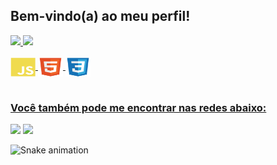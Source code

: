 ## Bem-vindo(a) ao meu perfil!

 <div>
   <a href="https://github.com/devLennyn">
   <img height="180em" src="https://github-readme-stats.vercel.app/api?username=devLennyn&show_icons=true&&include_all_commits=true&count_private=true"/>
   <img height="180em" src="https://github-readme-stats.vercel.app/api/top-langs/?username=devLennyn&layout=compact&langs_count=6"/>

</div>
<div style="display: inline_block"><br>
  <img align="center" alt="Js" height="30" width="40" src="https://raw.githubusercontent.com/devicons/devicon/master/icons/javascript/javascript-plain.svg">
  <img align="center" alt="HTML" height="30" width="40" src="https://raw.githubusercontent.com/devicons/devicon/master/icons/html5/html5-original.svg">
  <img align="center" alt="CSS" height="30" width="40" src="https://raw.githubusercontent.com/devicons/devicon/master/icons/css3/css3-original.svg">
</div>
 
 <br>
 
  ### Você também pode me encontrar nas redes abaixo:
 
<div> 
  <a href="https://www.instagram.com/lennyn__/" target="_blank"><img src="https://img.shields.io/badge/-Instagram-%23E4405F?style=for-the-badge&logo=instagram&logoColor=white" target="_blank"></a>
  <a href="https://www.linkedin.com/in/lennyn" target="_blank"><img src="https://img.shields.io/badge/-LinkedIn-%230077B5?style=for-the-badge&logo=linkedin&logoColor=white" target="_blank"></a> 
 
  ![Snake animation](https://github.com/devLennyn/devLennyn/blob/output/github-contribution-grid-snake.svg)

</div>
